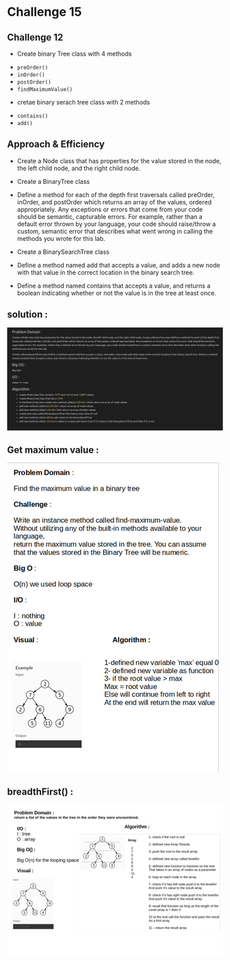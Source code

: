 # Challenge 15

## Challenge 12
 - Create binary Tree class with 4 methods
* `preOrder()`
* `inOrder()`
* `postOrder()`
* `findMaximumValue()`
- cretae binary serach tree class with 2 methods
* `contains()`
* `add()`
## Approach & Efficiency
* Create a Node class that has properties for the value stored in the node, the left child node, and the right child node.
* Create a BinaryTree class
* Define a method for each of the depth first traversals called preOrder, inOrder, and postOrder which returns an array of the values, ordered appropriately.
Any exceptions or errors that come from your code should be semantic, capturable errors. For example, rather than a default error thrown by your language, your code should raise/throw a custom, semantic error that describes what went wrong in calling the methods you wrote for this lab.

* Create a BinarySearchTree class
* Define a method named add that accepts a value, and adds a new node with that value in the correct location in the binary search tree.
* Define a method named contains that accepts a value, and returns a boolean indicating whether or not the value is in the tree at least once.

## solution :

![tree](../../assets/TreesWhitBoard.png)

## Get maximum value :

![getMaxValue](../../assets/CC16.png)

## breadthFirst() :

![breadthFirst](../../assets/CC17Whiteboard.png)
